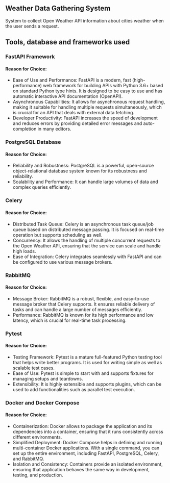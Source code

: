 ## Weather Data Gathering System

System to collect Open Weather API information about cities weather when the user sends a request.

## Tools, database and frameworks used

### FastAPI Framework

#### Reason for Choice:

- Ease of Use and Performance: FastAPI is a modern, fast (high-performance) web framework for building APIs with Python 3.6+ based on standard Python type hints. It is designed to be easy to use and has automatic interactive API documentation (OpenAPI).
- Asynchronous Capabilities: It allows for asynchronous request handling, making it suitable for handling multiple requests simultaneously, which is crucial for an API that deals with external data fetching.
- Developer Productivity: FastAPI increases the speed of development and reduces errors by providing detailed error messages and auto-completion in many editors.

### PostgreSQL Database

#### Reason for Choice:

- Reliability and Robustness: PostgreSQL is a powerful, open-source object-relational database system known for its robustness and reliability.
- Scalability and Performance: It can handle large volumes of data and complex queries efficiently.

### Celery

#### Reason for Choice:

- Distributed Task Queue: Celery is an asynchronous task queue/job queue based on distributed message passing. It is focused on real-time operation but supports scheduling as well.
- Concurrency: It allows the handling of multiple concurrent requests to the Open Weather API, ensuring that the service can scale and handle high loads.
- Ease of Integration: Celery integrates seamlessly with FastAPI and can be configured to use various message brokers.

### RabbitMQ

#### Reason for Choice:

- Message Broker: RabbitMQ is a robust, flexible, and easy-to-use message broker that Celery supports. It ensures reliable delivery of tasks and can handle a large number of messages efficiently.
- Performance: RabbitMQ is known for its high performance and low latency, which is crucial for real-time task processing.

### Pytest

#### Reason for Choice:

- Testing Framework: Pytest is a mature full-featured Python testing tool that helps write better programs. It is used for writing simple as well as scalable test cases.
- Ease of Use: Pytest is simple to start with and supports fixtures for managing setups and teardowns.
- Extensibility: It is highly extensible and supports plugins, which can be used to add functionalities such as parallel test execution.

### Docker and Docker Compose

#### Reason for Choice:

- Containerization: Docker allows to package the application and its dependencies into a container, ensuring that it runs consistently across different environments.
- Simplified Deployment: Docker Compose helps in defining and running multi-container Docker applications. With a single command, you can set up the entire environment, including FastAPI, PostgreSQL, Celery, and RabbitMQ.
- Isolation and Consistency: Containers provide an isolated environment, ensuring that application behaves the same way in development, testing, and production.
